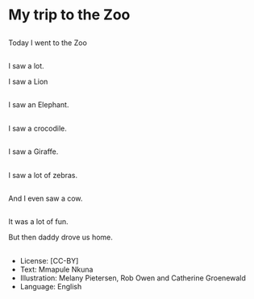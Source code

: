 # My trip to the Zoo

##
Today I went to the Zoo

##
I saw a lot.

I saw a Lion

##
I saw an Elephant.

##
I saw a crocodile.

##
I saw a Giraffe.

##
I saw a lot of zebras.

##
And I even saw a cow.

##
It was a lot of fun.

But then daddy drove
us home.

##
* License: [CC-BY]
* Text: Mmapule Nkuna
* Illustration: Melany Pietersen, Rob Owen and Catherine Groenewald
* Language: English

